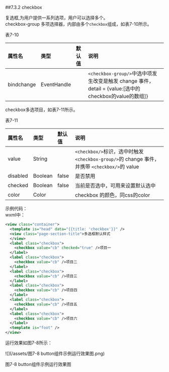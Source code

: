 ##7.3.2 checkbox

复选框,为用户提供一系列选项，用户可以选择多个。  
checkbox-group 多项选择器，内部由多个`checkbox`组成，如表7-10所示。

表7-10

| 属性名 | 类型 | 默认值 | 说明 |
| :--- | :--- | :--- | :--- |
| bindchange | EventHandle |  | `<checkbox-group/>`中选中项发生改变是触发 change 事件，detail = {value:\[选中的checkbox的value的数组\]} |

checkbox多选项目，如表7-11所示。

表7-11

| 属性名 | 类型 | 默认值 | 说明 |
| :--- | :--- | :--- | :--- |
| value | String |  | `<checkbox/>`标识，选中时触发`<checkbox-group/>`的 change 事件，并携带 `<checkbox/>`的 value |
| disabled | Boolean | false | 是否禁用 |
| checked | Boolean | false | 当前是否选中，可用来设置默认选中 |
| color | Color |  | checkbox 的颜色，同css的color |

示例代码：  
wxml中：

```xml
<view class="container">
  <template is="head" data="{{title: 'checkbox'}}" />
  <view class="page-section-title">多选框默认样式
  </view>
  <label class="checkbox">
    <checkbox value="cb" checked="true" />项目一
  </label>
  <label class="checkbox">
    <checkbox value="cb" />项目二
  </label>
  <label class="checkbox">
    <checkbox value="cb" />项目三
  </label>
  <label class="checkbox">
    <checkbox value="cb" />项目四
  </label>
  <label class="checkbox">
    <checkbox value="cb" />项目五
  </label>
  <label class="checkbox">
    <checkbox value="cb" />项目六
  </label>
  <template is="foot" />
</view>
```

运行效果如图7-8所示：

![](/assets/图7-8 button组件示例运行效果图.png)

图7-8 button组件示例运行效果图
